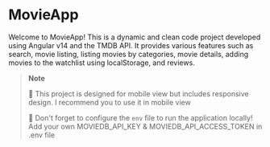 # MovieApp

Welcome to MovieApp! This is a dynamic and clean code project developed using Angular v14 and the TMDB API. It provides various features such as search, movie listing, listing movies by categories, movie details, adding movies to the watchlist using localStorage, and reviews.
> **Note**
> 
> 📢 This project is designed for mobile view but includes responsive design. I recommend you to use it in mobile view
> 
> 📢 Don't forget to configure the `env` file to run the application locally!
> Add your own MOVIEDB_API_KEY &  MOVIEDB_API_ACCESS_TOKEN in .env file


